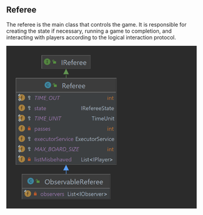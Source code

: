 ## Referee

The referee is the main class that controls the game. It is responsible for
creating the state if necessary, running a game to completion, and interacting with players according to the 
logical interaction protocol. 

![img.png](RefereesDiagram.png)
